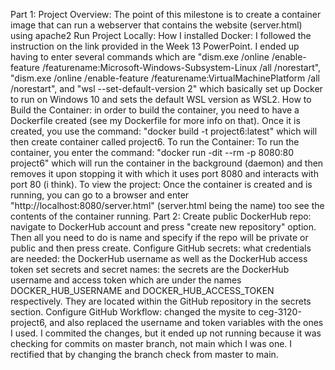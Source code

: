 Part 1:
    Project Overview: The point of this milestone is to create a container image that can run a webserver that contains the website (server.html) using apache2
    Run Project Locally:
        How I installed Docker: I followed the instruction on the link provided in the Week 13 PowerPoint. I ended up having to enter several commands which are "dism.exe /online /enable-feature /featurename:Microsoft-Windows-Subsystem-Linux /all /norestart", "dism.exe /online /enable-feature /featurename:VirtualMachinePlatform /all /norestart", and "wsl --set-default-version 2" which basically set up Docker to run on Windows 10 and sets the default WSL version as WSL2.
        How to Build the Container: in order to build the container, you need to have a Dockerfile created (see my Dockerfile for more info on that). Once it is created, you use the command: "docker build -t project6:latest" which will then create container called project6.
        To run the Container: To run the container, you enter the command: "docker run -dit --rm -p 8080:80 project6" which will run the container in the background (daemon) and then removes it upon stopping it with which it uses port 8080 and interacts with port 80 (i think).
        To view the project: Once the container is created and is running, you can go to a browser and enter "http://localhost:8080/server.html" (server.html being the name) too see the contents of the container running.
Part 2:
    Create public DockerHub repo: navigate to DockerHub account and press "create new repository" option. Then all you need to do is name and specify if the repo will be private or public and then press create.
    Configure GitHub secrets:
        what credentials are needed: the DockerHub username as well as the DockerHub access token
        set secrets and secret names: the secrets are the DockerHub username and access token which are under the names DOCKER_HUB_USERNAME and DOCKER_HUB_ACCESS_TOKEN respectively. They are located within the GitHub repository in the secrets section.
    Configure GitHub Workflow:
        changed the mysite to ceg-3120-project6, and also replaced the username and token variables with the ones I used. I commited the changes, but it ended up not running because it was checking for commits on master branch, not main which I was one. I rectified that by changing the branch check from master to main.
